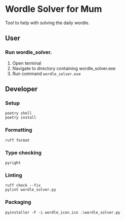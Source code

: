 # Wordle Solver for Mum
Tool to help with solving the daily wordle.

## User
### Run wordle_solver.
1. Open terminal
2. Navigate to directory containing wordle_solver.exe
3. Run command `wordle_solver.exe`

## Developer
### Setup
```
poetry shell
poetry install
```

### Formatting
```ruff format```

### Type checking
```pyright```

### Linting
```
ruff check --fix
pylint wordle_solver.py
```

### Packaging
```
pyinstaller -F -i wordle_icon.ico .\wordle_solver.py
```